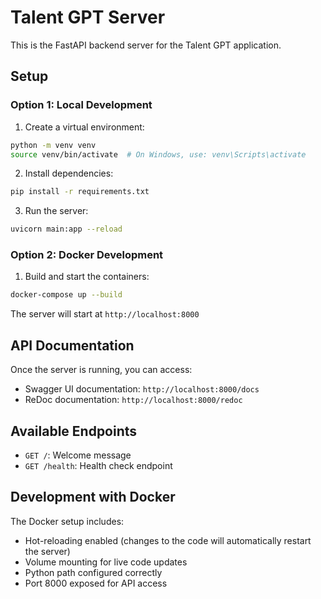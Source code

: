 # Talent GPT Server

This is the FastAPI backend server for the Talent GPT application.

## Setup

### Option 1: Local Development

1. Create a virtual environment:
```bash
python -m venv venv
source venv/bin/activate  # On Windows, use: venv\Scripts\activate
```

2. Install dependencies:
```bash
pip install -r requirements.txt
```

3. Run the server:
```bash
uvicorn main:app --reload
```

### Option 2: Docker Development

1. Build and start the containers:
```bash
docker-compose up --build
```

The server will start at `http://localhost:8000`

## API Documentation

Once the server is running, you can access:
- Swagger UI documentation: `http://localhost:8000/docs`
- ReDoc documentation: `http://localhost:8000/redoc`

## Available Endpoints

- `GET /`: Welcome message
- `GET /health`: Health check endpoint

## Development with Docker

The Docker setup includes:
- Hot-reloading enabled (changes to the code will automatically restart the server)
- Volume mounting for live code updates
- Python path configured correctly
- Port 8000 exposed for API access 